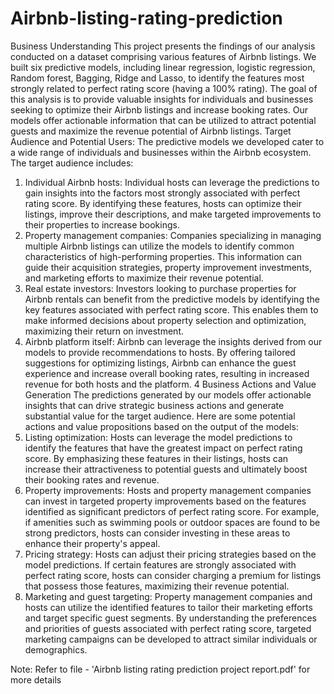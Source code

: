 # Airbnb-listing-rating-prediction

Business Understanding
This project presents the findings of our analysis conducted on a dataset comprising various features of Airbnb listings. We built six predictive models, including linear regression, logistic regression, Random forest, Bagging, Ridge and Lasso, to identify the features most strongly related to perfect rating score (having a 100% rating). The goal of this analysis is to provide valuable insights for individuals and businesses seeking to optimize their Airbnb listings and increase booking rates. Our models offer actionable information that can be utilized to attract potential guests and maximize the revenue potential of Airbnb listings.
Target Audience and Potential Users:
The predictive models we developed cater to a wide range of individuals and businesses within the Airbnb ecosystem. The target audience includes:
1. Individual Airbnb hosts: Individual hosts can leverage the predictions to gain insights into the factors most strongly associated with perfect rating score. By identifying these features, hosts can optimize their listings, improve their descriptions, and make targeted improvements to their properties to increase bookings.
2. Property management companies: Companies specializing in managing multiple Airbnb listings can utilize the models to identify common characteristics of high-performing properties. This information can guide their acquisition strategies, property improvement investments, and marketing efforts to maximize their revenue potential.
3. Real estate investors: Investors looking to purchase properties for Airbnb rentals can benefit from the predictive models by identifying the key features associated with perfect rating score. This enables them to make informed decisions about property selection and optimization, maximizing their return on investment.
4. Airbnb platform itself: Airbnb can leverage the insights derived from our models to provide recommendations to hosts. By offering tailored suggestions for optimizing listings, Airbnb can enhance the guest experience and increase overall booking rates, resulting in increased revenue for both hosts and the platform.
4
Business Actions and Value Generation
The predictions generated by our models offer actionable insights that can drive strategic business actions and generate substantial value for the target audience. Here are some potential actions and value propositions based on the output of the models:
1. Listing optimization: Hosts can leverage the model predictions to identify the features that have the greatest impact on perfect rating score. By emphasizing these features in their listings, hosts can increase their attractiveness to potential guests and ultimately boost their booking rates and revenue.
2. Property improvements: Hosts and property management companies can invest in targeted property improvements based on the features identified as significant predictors of perfect rating score. For example, if amenities such as swimming pools or outdoor spaces are found to be strong predictors, hosts can consider investing in these areas to enhance their property's appeal.
3. Pricing strategy: Hosts can adjust their pricing strategies based on the model predictions. If certain features are strongly associated with perfect rating score, hosts can consider charging a premium for listings that possess those features, maximizing their revenue potential.
4. Marketing and guest targeting: Property management companies and hosts can utilize the identified features to tailor their marketing efforts and target specific guest segments. By understanding the preferences and priorities of guests associated with perfect rating score, targeted marketing campaigns can be developed to attract similar individuals or demographics.

Note: Refer to file - 'Airbnb listing rating prediction project report.pdf' for more details
